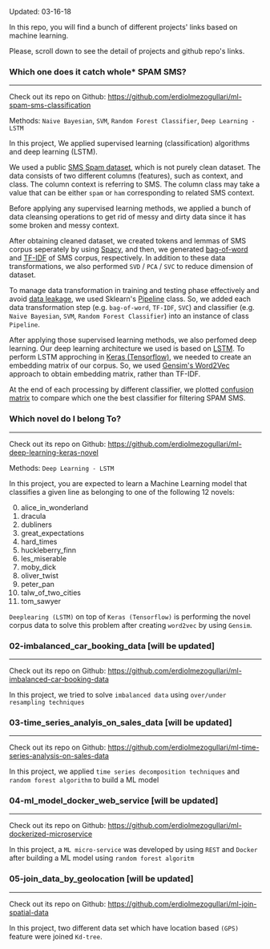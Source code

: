 
Updated: 03-16-18

In this repo, you will find a bunch of different projects' links based on machine learning.

Please, scroll down to see the detail of projects and github repo's links.

### Which one does it catch whole* SPAM SMS?
-------------------------------
Check out its repo on Github: https://github.com/erdiolmezogullari/ml-spam-sms-classification

Methods: `Naive Bayesian`, `SVM`, `Random Forest Classifier`, `Deep Learning - LSTM`

In this project, We applied supervised learning (classification) algorithms and deep learning (LSTM).

We used a public [SMS Spam dataset](https://archive.ics.uci.edu/ml/datasets/sms+spam+collection), which is not purely clean dataset. The data consists of two different columns (features), such as context, and class. The column context is referring to SMS. The column class may take a value that can be either `spam` or `ham` corresponding to related SMS context.

Before applying any supervised learning methods, we applied a bunch of data cleansing operations to get rid of messy and dirty data since it has some broken and messy context.

After obtaining cleaned dataset, we created tokens and lemmas of SMS corpus seperately by using [Spacy](https://spacy.io/), and then, we generated [bag-of-word](https://en.wikipedia.org/wiki/Bag-of-words_model) and [TF-IDF](https://en.wikipedia.org/wiki/Tf%E2%80%93idf) of SMS corpus, respectively. In addition to these data transformations, we also performed `SVD` / `PCA` / `SVC` to reduce dimension of dataset.

To manage data transformation in training and testing phase effectively and avoid [data leakage](https://www.kaggle.com/wiki/Leakage), we used Sklearn's [Pipeline](http://scikit-learn.org/stable/modules/generated/sklearn.pipeline.Pipeline.html) class. So, we added each data transformation step (e.g. `bag-of-word`, `TF-IDF`, `SVC`) and classifier (e.g. `Naive Bayesian`, `SVM`, `Random Forest Classifier`) into an instance of class `Pipeline`.

After applying those supervised learning methods, we also perfomed deep learning.
Our deep learning architecture we used is based on [LSTM](https://en.wikipedia.org/wiki/Long_short-term_memory). To perform LSTM approching in [Keras  (Tensorflow)](https://keras.io/), we needed to create an embedding matrix of our corpus. So, we used [Gensim's Word2Vec](https://radimrehurek.com/gensim/) approach to obtain embedding matrix, rather than TF-IDF.

At the end of each processing by different classifier, we plotted [confusion matrix](https://en.wikipedia.org/wiki/Confusion_matrix) to compare which one the best classifier for filtering SPAM SMS.

### Which novel do I belong To?
-------------------------------
Check out its repo on Github: https://github.com/erdiolmezogullari/ml-deep-learning-keras-novel

Methods: `Deep Learning - LSTM`

In this project, you are expected to learn a Machine Learning model that classifies a given line as belonging to one of the following 12 novels:

0. alice_in_wonderland
1. dracula
2. dubliners
3. great_expectations
4. hard_times
5. huckleberry_finn
6. les_miserable
7. moby_dick
8. oliver_twist
9. peter_pan
10. talw_of_two_cities
11. tom_sawyer

`Deeplearing (LSTM)` on top of `Keras (Tensorflow)` is performing the novel corpus data to solve this problem 
after creating `word2vec` by using `Gensim`.

### 02-imbalanced_car_booking_data [will be updated]
--------------------------------
Check out its repo on Github: https://github.com/erdiolmezogullari/ml-imbalanced-car-booking-data

In this project, we tried to solve `imbalanced data` using `over/under resampling techniques`

### 03-time_series_analyis_on_sales_data [will be updated]
--------------------------------
Check out its repo on Github: https://github.com/erdiolmezogullari/ml-time-series-analysis-on-sales-data

In this project, we applied `time series decomposition techniques` and `random forest algorithm` to build a ML model

### 04-ml_model_docker_web_service [will be updated]
--------------------------------
Check out its repo on Github: https://github.com/erdiolmezogullari/ml-dockerized-microservice

In this project, a `ML micro-service` was developed by using `REST` and `Docker` after building a ML model using `random forest algoritm`

### 05-join_data_by_geolocation [will be updated]
--------------------------------
Check out its repo on Github: https://github.com/erdiolmezogullari/ml-join-spatial-data

In this project, two different data set which have location based `(GPS)` feature were joined `Kd-tree`.
